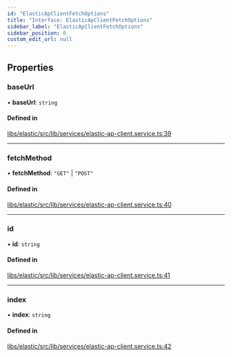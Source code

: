 ```yaml
---
id: "ElasticApClientFetchOptions"
title: "Interface: ElasticApClientFetchOptions"
sidebar_label: "ElasticApClientFetchOptions"
sidebar_position: 0
custom_edit_url: null
---
```


## Properties

### baseUrl

• **baseUrl**: `string`

#### Defined in

[libs/elastic/src/lib/services/elastic-ap-client.service.ts:39](https://github.com/cognizone/ng-cognizone/blob/0401c67/libs/elastic/src/lib/services/elastic-ap-client.service.ts#L39)

___

### fetchMethod

• **fetchMethod**: ``"GET"`` \| ``"POST"``

#### Defined in

[libs/elastic/src/lib/services/elastic-ap-client.service.ts:40](https://github.com/cognizone/ng-cognizone/blob/0401c67/libs/elastic/src/lib/services/elastic-ap-client.service.ts#L40)

___

### id

• **id**: `string`

#### Defined in

[libs/elastic/src/lib/services/elastic-ap-client.service.ts:41](https://github.com/cognizone/ng-cognizone/blob/0401c67/libs/elastic/src/lib/services/elastic-ap-client.service.ts#L41)

___

### index

• **index**: `string`

#### Defined in

[libs/elastic/src/lib/services/elastic-ap-client.service.ts:42](https://github.com/cognizone/ng-cognizone/blob/0401c67/libs/elastic/src/lib/services/elastic-ap-client.service.ts#L42)
